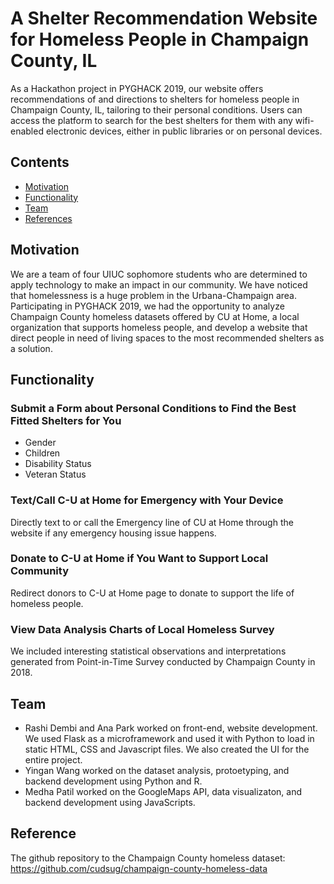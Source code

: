 # A Shelter Recommendation Website for Homeless People in Champaign County, IL

As a Hackathon project in PYGHACK 2019, our website offers recommendations of and directions to shelters for homeless people in Champaign County, IL, tailoring to their personal conditions. Users can access the platform to search for the best shelters for them with any wifi-enabled electronic devices, either in public libraries or on personal devices. 

## Contents
- [Motivation](#Motivation)
- [Functionality](#Functionality)
- [Team](#team)
- [References](#References)


## Motivation
We are a team of four UIUC sophomore students who are determined to apply technology to make an impact in our community. We have noticed that homelessness is a huge problem in the Urbana-Champaign area. Participating in PYGHACK 2019, we had the opportunity to analyze Champaign County homeless datasets offered by CU at Home, a local organization that supports homeless people, and develop a website that direct people in need of living spaces to the most recommended shelters as a solution.


## Functionality
### Submit a Form about Personal Conditions to Find the Best Fitted Shelters for You
- Gender
- Children
- Disability Status
- Veteran Status

### Text/Call C-U at Home for Emergency with Your Device
Directly text to or call the Emergency line of CU at Home through the website if any emergency housing issue happens. 

### Donate to C-U at Home if You Want to Support Local Community
Redirect donors to C-U at Home page to donate to support the life of homeless people.

### View Data Analysis Charts of Local Homeless Survey
We included interesting statistical observations and interpretations generated from Point-in-Time Survey conducted by Champaign County in 2018.

###

## Team
- Rashi Dembi and Ana Park worked on front-end, website development. We used Flask as a microframework and used it with Python to load in static HTML, CSS and Javascript files. We also created the UI for the entire project.
- Yingan Wang worked on the dataset analysis, protoetyping, and backend development using Python and R.
- Medha Patil worked on the GoogleMaps API, data visualizaton, and backend development using JavaScripts.


## Reference
The github repository to the Champaign County homeless dataset: https://github.com/cudsug/champaign-county-homeless-data
